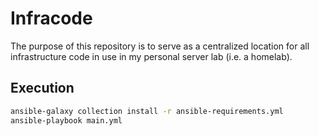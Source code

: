 # Infracode

The purpose of this repository is to serve as a centralized location for all
infrastructure code in use in my personal server lab (i.e. a homelab).


## Execution

```bash
ansible-galaxy collection install -r ansible-requirements.yml
ansible-playbook main.yml
```
